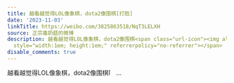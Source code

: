 ```yaml
---
title: 越看越觉得LOL像象棋，dota2像围棋[打脸]
date: '2023-11-03'
linkTitle: https://weibo.com/3825863518/NqT3LELXH
source: 正宗毒奶菇的微博
description: 越看越觉得LOL像象棋，dota2像围棋<span class="url-icon"><img alt="[打脸]" src="https://h5.sinaimg.cn/m/emoticon/icon/default/d_dalian-306eefb12a.png"
  style="width:1em; height:1em;" referrerpolicy="no-referrer"></span>  ...
disable_comments: true
---
```

越看越觉得LOL像象棋，dota2像围棋<span class="url-icon"><img alt="[打脸]" src="https://h5.sinaimg.cn/m/emoticon/icon/default/d_dalian-306eefb12a.png" style="width:1em; height:1em;" referrerpolicy="no-referrer"></span>  ...